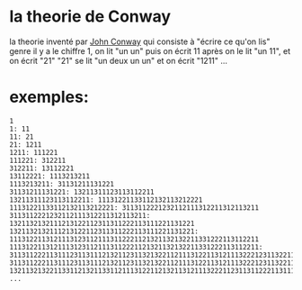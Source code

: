 # la theorie de Conway
la theorie inventé par <a href="https://fr.wikipedia.org/wiki/John_Horton_Conway">John Conway</a> qui consiste à "écrire ce qu'on lis" 
genre il y a le chiffre 1, on lit "un un" puis on écrit 11
après on le lit "un 11", et on écrit "21"
"21" se lit "un deux un un" et on écrit "1211"
...

# exemples:
```
1
1: 11
11: 21
21: 1211
1211: 111221
111221: 312211
312211: 13112221
13112221: 1113213211
1113213211: 31131211131221
31131211131221: 13211311123113112211
13211311123113112211: 11131221133112132113212221
11131221133112132113212221: 3113112221232112111312211312113211
3113112221232112111312211312113211: 1321132132111213122112311311222113111221131221
1321132132111213122112311311222113111221131221: 11131221131211131231121113112221121321132132211331222113112211
11131221131211131231121113112221121321132132211331222113112211: 311311222113111231131112132112311321322112111312211312111322212311322113212221
311311222113111231131112132112311321322112111312211312111322212311322113212221: 132113213221133112132113311211131221121321131211132221123113112221131112311332111213211322211312113211
...
```


